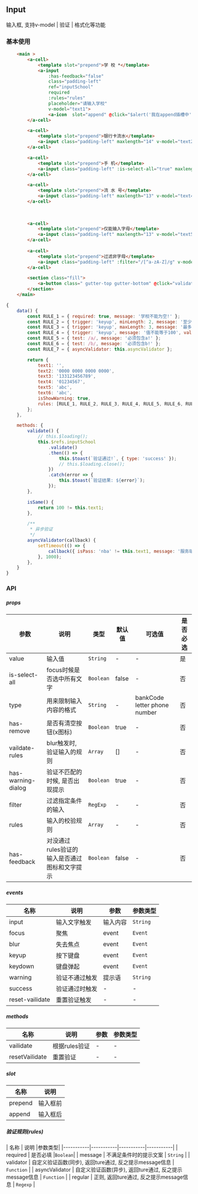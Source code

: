 ## Input
输入框, 支持v-model | 验证 | 格式化等功能

### 基本使用

``` html
    <main >
        <a-cell>
            <template slot="prepend">学 校 *</template>
            <a-input 
                :has-feedback="false" 
                class="padding-left" 
                ref="inputSchool" 
                required 
                :rules="rules" 
                placeholder="请输入学校" 
                v-model="text1">
                <a-icon  slot="append" @click="$alert('我在append插槽中')" name="menu" size="16" /> 
        </a-cell>

        <a-cell>
            <template slot="prepend">银行卡流水</template>
            <a-input class="padding-left" maxlength="14" v-model="text2" type="bankCode" />
        </a-cell>

        <a-cell>
            <template slot="prepend">手 机</template>
            <a-input class="padding-left" :is-select-all="true" maxlength="13" v-model="text3" type="phone" />
        </a-cell>

        <a-cell>
            <template slot="prepend">流 水 号</template>
            <a-input class="padding-left" maxlength="13" v-model="text4" type="number" />
        </a-cell>
        
        
        
        <a-cell>
            <template slot="prepend">仅能输入字母</template>
            <a-input class="padding-left" maxlength="13" v-model="text5" type="letter" />
        </a-cell>
        
        <a-cell>
            <template slot="prepend">过滤非字母</template>
            <a-input class="padding-left" :filter="/[^a-zA-Z]/g" v-model="text6"/>
        </a-cell>

        <section class="fill">
            <a-button class=" gutter-top gutter-bottom" @click="validate">验证学校</a-button>
        </section>
    </main>
```

```javascript
{
    data() {
        const RULE_1 = { required: true, message: '学校不能为空!' };
        const RULE_2 = { trigger: 'keyup', minLength: 2, message: '至少2个字符!' };
        const RULE_3 = { trigger: 'keyup', maxLength: 3, message: '最多3个字符!' };
        const RULE_4 = { trigger: 'keyup', message: '值不能等于100', validator: this.isSame };
        const RULE_5 = { test: /a/, message: '必须包含a!' };
        const RULE_6 = { test: /b/, message: '必须包含b!' };
        const RULE_7 = { asyncValidator: this.asyncValidator };

        return {
            text1: '',
            text2: '0000 0000 0000 0000',
            text3: '133123456789',
            text4: '01234567',
            text5: 'abc',
            text6: 'abc',
            isShowWarning: true,
            rules: [RULE_1, RULE_2, RULE_3, RULE_4, RULE_5, RULE_6, RULE_7],
        };
    },

    methods: {
        validate() {
            // this.$loading();
            this.$refs.inputSchool
                .validate()
                .then(() => {
                    this.$toast(`验证通过!`, { type: 'success' });
                    // this.$loading.close();
                })
                .catch(error => {
                    this.$toast(`验证结果: ${error}`);
                });
        },

        isSame() {
            return 100 != this.text1;
        },

        /**
         * 异步验证
         */
        asyncValidator(callback) {
            setTimeout(() => {
                callback({ isPass: 'nba' != this.text1, message: '服务端不通过nba!' });
            }, 1000);
        },
    }
}
```

### API

##### props
| 参数 | 说明 | 类型 | 默认值 | 可选值 |是否必选
|-----------|-----------|-----------|-------------|-------------|-------------|
| value | 输入值 | `String` | - |-|是|
| is-select-all | focus时候是否选中所有文字 | `Boolean` | false | - | 否 |
| type | 用来限制输入内容的格式 | `String` | - |bankCode letter phone number|否|
| has-remove | 是否有清空按钮(x图标) | `Boolean` | true |-|否|
| vaildate-rules | blur触发时, 验证输入的规则 | `Array` | [] |-|否|
| has-warning-dialog | 验证不匹配的时候, 是否出现提示| `Boolean` | true |-|否|
| filter |过滤指定条件的输入| `RegExp` | - |-|否|
| rules |输入的校验规则| `Array` | - |-|否|
| has-feedback |对没通过rules验证的输入是否通过图标和文字提示| `Boolean` | false |-|否|


##### events
| 名称 | 说明 | 参数 |参数类型|
|-----------|-----------|-----------|-----------|
| input | 输入文字触发 | 输入内容 |`String`|
| focus | 聚焦 | event | `Event` |
| blur | 失去焦点 | event | `Event` |
| keyup | 按下键盘 | event | `Event` |
| keydown | 键盘弹起 | event | `Event` |
| warning | 验证不通过触发 | 提示语 | `String` |
| success | 验证通过时触发 | - | - |
| reset-vailidate | 重置验证触发 | - | - |

##### methods
| 名称 | 说明 | 参数 |参数类型|
|-----------|-----------|-----------|-----------|
| vailidate | 根据rules验证 | - |-|
| resetVailidate | 重置验证 | - | - |


##### slot
| 名称 | 说明 |
|-----------|-----------|
| prepend | 输入框前 |
| append | 输入框后 |

##### 验证规则(rules)
| 名称 | 说明  |参数类型|
|-----------|-----------|-----------|-----------|
| required | 是否必填  |`Boolean`|
| message | 不满足条件时的提示文案  | `String` |
| validator | 自定义验证函数(同步), 返回ture通过, 反之提示message信息  | `Function` |
| asyncValidator | 自定义验证函数(异步), 返回ture通过, 反之提示message信息  | `Function` |
| regular | 正则, 返回ture通过, 反之提示message信息  | `Regexp` |